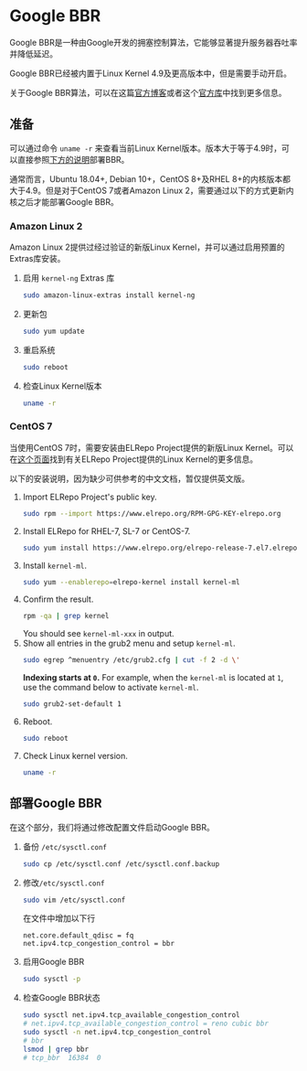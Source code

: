 # Google BBR

Google BBR是一种由Google开发的拥塞控制算法，它能够显著提升服务器吞吐率并降低延迟。

Google BBR已经被内置于Linux Kernel 4.9及更高版本中，但是需要手动开启。

关于Google BBR算法，可以在这篇[官方博客](https://cloud.google.com/blog/products/networking/tcp-bbr-congestion-control-comes-to-gcp-your-internet-just-got-faster)或者这个[官方库](https://github.com/google/bbr)中找到更多信息。

## 准备

可以通过命令 `uname -r` 来查看当前Linux Kernel版本。版本大于等于4.9时，可以直接参照[下方的说明](#部署google-bbr)部署BBR。

通常而言，Ubuntu 18.04+, Debian 10+，CentOS 8+及RHEL 8+的内核版本都大于4.9。但是对于CentOS 7或者Amazon Linux 2，需要通过以下的方式更新内核之后才能部署Google BBR。

### Amazon Linux 2

Amazon Linux 2提供过经过验证的新版Linux Kernel，并可以通过启用预置的Extras库安装。

1. 启用 `kernel-ng` Extras 库
   ```bash
   sudo amazon-linux-extras install kernel-ng
   ```
2. 更新包
   ```bash
   sudo yum update
   ```
3. 重启系统
   ```bash
   sudo reboot
   ```
4. 检查Linux Kernel版本
   ```bash
   uname -r
   ```

### CentOS 7

当使用CentOS 7时，需要安装由ELRepo Project提供的新版Linux Kernel。可以在[这个页面](http://elrepo.org/tiki/kernel-ml)找到有关ELRepo Project提供的Linux Kernel的更多信息。

以下的安装说明，因为缺少可供参考的中文文档，暂仅提供英文版。

1. Import ELRepo Project's public key.
   ```bash
   sudo rpm --import https://www.elrepo.org/RPM-GPG-KEY-elrepo.org
   ```
2. Install ELRepo for RHEL-7, SL-7 or CentOS-7.
   ```bash
   sudo yum install https://www.elrepo.org/elrepo-release-7.el7.elrepo.noarch.rpm
   ```
3. Install `kernel-ml`.
   ```bash
   sudo yum --enablerepo=elrepo-kernel install kernel-ml
   ```
4. Confirm the result.
   ```bash
   rpm -qa | grep kernel
   ```
   You should see `kernel-ml-xxx` in output.
5. Show all entries in the grub2 menu and setup `kernel-ml`.
   ```bash
   sudo egrep ^menuentry /etc/grub2.cfg | cut -f 2 -d \'
   ```
   **Indexing starts at `0`.** 
   For example, when the `kernel-ml` is located at `1`, use the command below to activate `kernel-ml`.
   ```bash
   sudo grub2-set-default 1
   ```
6. Reboot.
   ```bash
   sudo reboot
   ```
7. Check Linux kernel version.
   ```bash
   uname -r
   ```

## 部署Google BBR

在这个部分，我们将通过修改配置文件启动Google BBR。

1. 备份 `/etc/sysctl.conf`
   ```bash
   sudo cp /etc/sysctl.conf /etc/sysctl.conf.backup
   ```
2. 修改`/etc/sysctl.conf`
   ```bash
   sudo vim /etc/sysctl.conf
   ```
   在文件中增加以下行
   ```
   net.core.default_qdisc = fq
   net.ipv4.tcp_congestion_control = bbr
   ```
3. 启用Google BBR
   ```bash
   sudo sysctl -p
   ```
4. 检查Google BBR状态
   ```bash
   sudo sysctl net.ipv4.tcp_available_congestion_control
   # net.ipv4.tcp_available_congestion_control = reno cubic bbr
   sudo sysctl -n net.ipv4.tcp_congestion_control
   # bbr
   lsmod | grep bbr
   # tcp_bbr  16384  0
   ```
